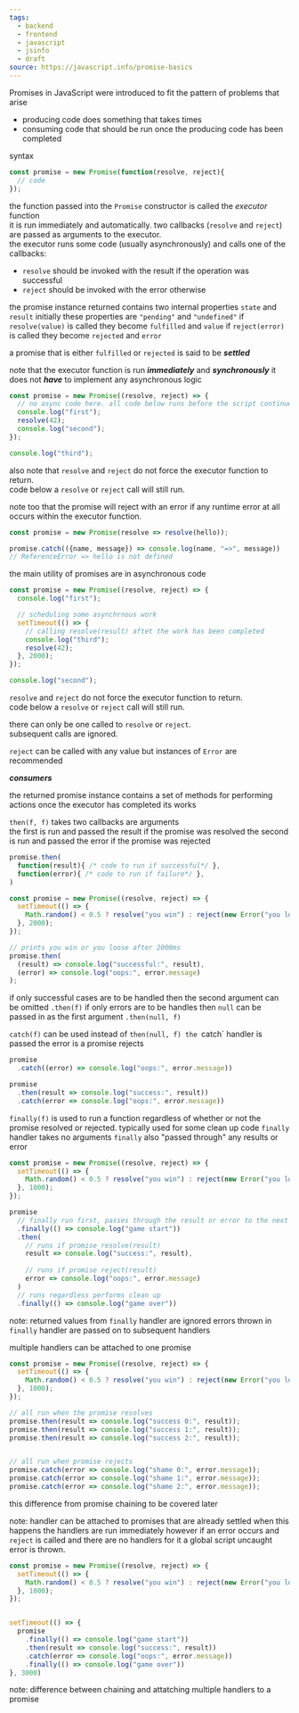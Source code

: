 ```yaml
---
tags:
  - backend
  - frontend
  - javascript
  - jsinfo
  - draft
source: https://javascript.info/promise-basics
---
```

Promises in JavaScript were introduced to fit the pattern of problems that arise
- producing code does something that takes times
- consuming code that should be run once the producing code has been completed

syntax

```javascript
const promise = new Promise(function(resolve, reject){
  // code
});
```

the function passed into the `Promise` constructor is called the *executor* function  
it is run immediately and automatically.
two callbacks (`resolve` and `reject`) are passed as arguments to the executor.  
the executor runs some code (usually asynchronously) and calls one of the callbacks:
- `resolve` should be invoked with the result if the operation was successful
- `reject` should be invoked with the error otherwise 

the promise instance returned contains two internal properties `state` and `result`
initially these properties are `"pending"` and `"undefined"`
if `resolve(value)` is called they become `fulfilled` and `value`
if `reject(error)` is called they become `rejected` and `error`

a promise that is either `fulfilled` or `rejected` is said to be ***settled***

note that the executor function is run ***immediately*** and ***synchronously***
it does not ***have*** to implement any asynchronous logic 

```javascript
const promise = new Promise((resolve, reject) => {
  // no async code here. all code below runs before the script continues
  console.log("first");
  resolve(42);
  console.log("second");
});

console.log("third");
```

also note that `resolve` and `reject` do not force the executor function to return.  
code below a `resolve` or `reject` call will still run.  

note too that the promise will reject with an error if any runtime error at all occurs within the executor function.

```javascript
const promise = new Promise(resolve => resolve(hello));

promise.catch(({name, message}) => console.log(name, "=>", message))
// ReferenceError => hello is not defined
```

the main utility of promises are in asynchronous code

```javascript
const promise = new Promise((resolve, reject) => {
  console.log("first");

  // scheduling some asynchrnous work
  setTimeout(() => {
    // calling resolve(result) aftet the work has been completed
    console.log("third");
    resolve(42);
  }, 2000);
});

console.log("second");
```

`resolve` and `reject` do not force the executor function to return.  
code below a `resolve` or `reject` call will still run.  

there can only be one called to `resolve` or `reject`.  
subsequent calls are ignored.  

`reject` can be called with any value but instances of `Error` are recommended


***consumers***

the returned promise instance contains a set of methods for performing actions once the executor has completed its works

`then(f, f)` takes two callbacks are arguments  
the first is run and passed the result if the promise was resolved 
the second is run and passed the error if the promise was rejected 

```javascript
promise.then(
  function(result){ /* code to run if successful*/ },
  function(error){ /* code to run if failure*/ },
)
```


```javascript
const promise = new Promise((resolve, reject) => {
  setTimeout(() => {
    Math.random() < 0.5 ? resolve("you win") : reject(new Error("you loose"))
  }, 2000);
});

// prints you win or you loose after 2000ms
promise.then(
  (result) => console.log("successful:", result),
  (error) => console.log("oops:", error.message)
);
```

if only successful cases are to be handled then the second argument can be omitted `.then(f)`
if only errors are to be handles then `null` can be passed in as the first argument `.then(null, f)`

`catch(f)` can be used instead of `then(null, f)
the `catch` handler is passed the error is a promise rejects

```javascript
promise
  .catch((error) => console.log("oops:", error.message))
```

```javascript
promise
  .then(result => console.log("success:", result))
  .catch(error => console.log("oops:", error.message))
```

`finally(f)` is used to run a function regardless of whether or not the promise resolved or rejected.
typically used for some clean up code
`finally` handler takes no arguments 
`finally` also "passed through" any results or error

```javascript
const promise = new Promise((resolve, reject) => {
  setTimeout(() => {
    Math.random() < 0.5 ? resolve("you win") : reject(new Error("you loose"))
  }, 1000);
});

promise
  // finally run first, passes through the result or error to the next
  .finally(() => console.log("game start"))
  .then(
    // runs if promise resolve(result)
    result => console.log("success:", result),
  
    // runs if promise reject(result)
    error => console.log("oops:", error.message)
  )
  // runs regardless performs clean up
  .finally(() => console.log("game over"))
```

note:
  returned values from `finally` handler are ignored
  errors thrown in `finally` handler are passed on to subsequent handlers

multiple handlers can be attached to one promise

```javascript
const promise = new Promise((resolve, reject) => {
  setTimeout(() => {
    Math.random() < 0.5 ? resolve("you win") : reject(new Error("you loose"))
  }, 1000);
});

// all run when the promise resolves
promise.then(result => console.log("success 0:", result));
promise.then(result => console.log("success 1:", result));
promise.then(result => console.log("success 2:", result));


// all run when promise rejects
promise.catch(error => console.log("shame 0:", error.message));
promise.catch(error => console.log("shame 1:", error.message));
promise.catch(error => console.log("shame 2:", error.message));
```

this difference from promise chaining to be covered later

note:
  handler can be attached to promises that are already settled 
  when this happens the handlers are run immediately
  however if an error occurs and `reject` is called and there are no handlers for it a global script uncaught error is thrown.

```javascript
const promise = new Promise((resolve, reject) => {
  setTimeout(() => {
    Math.random() < 0.5 ? resolve("you win") : reject(new Error("you loose"))
  }, 1000);
});


setTimeout(() => {
  promise
    .finally(() => console.log("game start"))
    .then(result => console.log("success:", result))
    .catch(error => console.log("oops:", error.message))
    .finally(() => console.log("game over"))
}, 3000)
```



note:
  difference between chaining and attatching multiple handlers to a promise